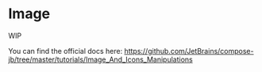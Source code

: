 # Image

WIP

You can find the official docs here: https://github.com/JetBrains/compose-jb/tree/master/tutorials/Image_And_Icons_Manipulations